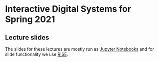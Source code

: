 # Interactive Digital Systems for Spring 2021

## Lecture slides
The slides for these lectures are mostly run as [Jupyter Notebooks](https://jupyter.org/) and for slide functionality we use [RISE](https://rise.readthedocs.io/en/stable/).
